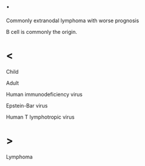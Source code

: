 # .

Commonly extranodal lymphoma with worse prognosis

B cell is commonly the origin.

# <

Child

Adult

Human immunodeficiency virus

Epstein-Bar virus

Human T lymphotropic virus

# >

Lymphoma
